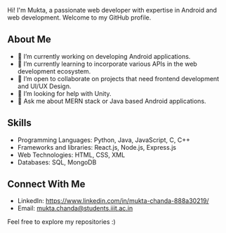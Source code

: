 Hi! I'm Mukta, a passionate web developer with expertise in Android and web development. Welcome to my GitHub profile.

## About Me

- 🔭 I’m currently working on developing Android applications.
- 🌱 I’m currently learning to incorporate various APIs in the web development ecosystem.
- 👯 I’m open to collaborate on projects that need frontend development and UI/UX Design.
- 🤔 I’m looking for help with Unity.
- 💬 Ask me about MERN stack or Java based Android applications.

## Skills
- Programming Languages: Python, Java, JavaScript, C, C++
- Frameworks and libraries: React.js, Node.js, Express.js
- Web Technologies: HTML, CSS, XML
- Databases: SQL, MongoDB

## Connect With Me
- LinkedIn: https://www.linkedin.com/in/mukta-chanda-888a30219/
- Email: mukta.chanda@students.iiit.ac.in

Feel free to explore my repositories :)
